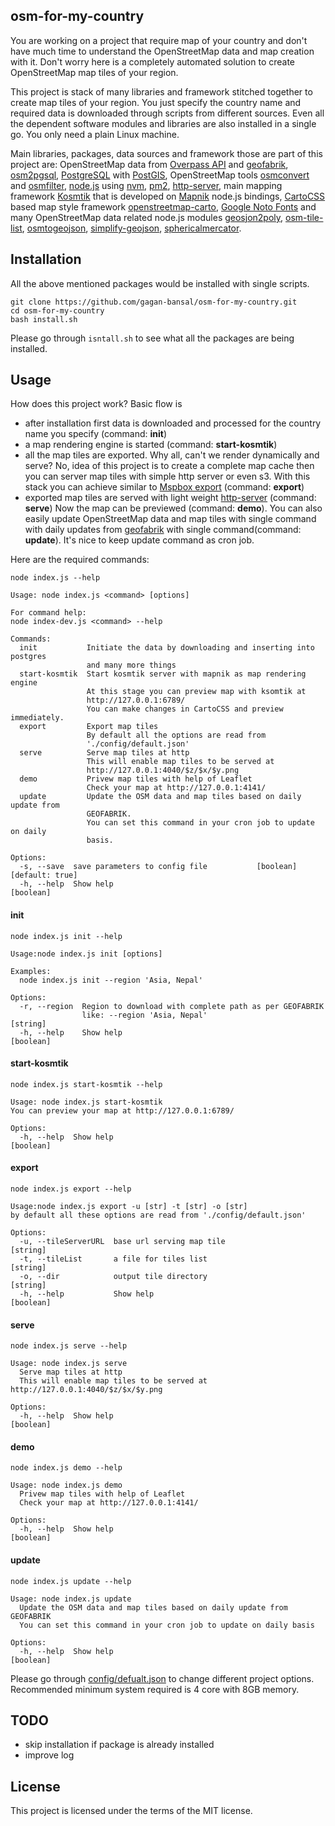 ## osm-for-my-country
You are working on a project that require map of your country and don't have much time to understand the OpenStreetMap data and map creation with it. Don't worry here is a completely automated solution to create OpenStreetMap map tiles of your region.

This project is stack of many libraries and framework stitched together to create map tiles of your region. You just specify the country name and required data is downloaded through scripts from different sources. Even all the dependent software modules and libraries are also installed in a single go. You only need a plain Linux machine. 

Main libraries, packages, data sources and framework those are part of this project are: OpenStreetMap data from [Overpass API][1] and [geofabrik][2], [osm2pgsql][3], [PostgreSQL][4] with [PostGIS][5], OpenStreetMap tools [osmconvert][6] and [osmfilter][7], [node.js][8] using [nvm][9], [pm2][10], [http-server][11], main mapping framework [Kosmtik][12] that is developed on [Mapnik][13] node.js bindings, [CartoCSS][15] based map style framework [openstreetmap-carto][14], [Google Noto Fonts][16] and many OpenStreetMap data related node.js modules [geosjon2poly][17], [osm-tile-list][18], [osmtogeojson][19], [simplify-geojson][20], [sphericalmercator][21].
  

## Installation
All the above mentioned packages would be installed with single scripts. 
```
git clone https://github.com/gagan-bansal/osm-for-my-country.git
cd osm-for-my-country
bash install.sh
```
Please go through `isntall.sh` to see what all the packages are being installed. 

## Usage
How does this project work? Basic flow is 
  - after installation first data is downloaded and processed for the country name you specify (command: **init**)
  - a map rendering engine is started (command: **start-kosmtik**)
  - all the map tiles are exported. Why all, can't we render dynamically and serve? No, idea of this project is to create a complete map cache then you can server map tiles with simple http server or even s3. With this stack you can achieve similar to [Mspbox export][22] (command: **export**)
  - exported map tiles are served with light weight [http-server][11] (command: **serve**)
Now the map can be previewed (command: **demo**). You can also easily update OpenStreetMap data and map tiles with single command with daily updates from [geofabrik][2] with single command(command: **update**). It's nice to keep update command as cron job.

Here are the required commands:

```
node index.js --help
```
```
Usage: node index.js <command> [options]

For command help:
node index-dev.js <command> --help

Commands:
  init           Initiate the data by downloading and inserting into postgres
                 and many more things
  start-kosmtik  Start kosmtik server with mapnik as map rendering engine
                 At this stage you can preview map with ksomtik at
                 http://127.0.0.1:6789/
                 You can make changes in CartoCSS and preview immediately.
  export         Export map tiles
                 By default all the options are read from
                 './config/default.json'
  serve          Serve map tiles at http
                 This will enable map tiles to be served at
                 http://127.0.0.1:4040/$z/$x/$y.png
  demo           Privew map tiles with help of Leaflet
                 Check your map at http://127.0.0.1:4141/
  update         Update the OSM data and map tiles based on daily update from
                 GEOFABRIK.
                 You can set this command in your cron job to update on daily
                 basis.

Options:
  -s, --save  save parameters to config file           [boolean] [default: true]
  -h, --help  Show help                                                [boolean]

```
#### init 
```
node index.js init --help
```

```
Usage:node index.js init [options]

Examples:
  node index.js init --region 'Asia, Nepal'

Options:
  -r, --region  Region to download with complete path as per GEOFABRIK
                like: --region 'Asia, Nepal'                            [string]
  -h, --help    Show help                                              [boolean]

``` 
#### start-kosmtik
```
node index.js start-kosmtik --help
```

```
Usage: node index.js start-kosmtik
You can preview your map at http://127.0.0.1:6789/

Options:
  -h, --help  Show help                                                [boolean]
```

#### export
```
node index.js export --help
```

```
Usage:node index.js export -u [str] -t [str] -o [str]
by default all these options are read from './config/default.json'

Options:
  -u, --tileServerURL  base url serving map tile                        [string]
  -t, --tileList       a file for tiles list                            [string]
  -o, --dir            output tile directory                            [string]
  -h, --help           Show help                                       [boolean]
```

#### serve
```
node index.js serve --help
```

```
Usage: node index.js serve
  Serve map tiles at http
  This will enable map tiles to be served at http://127.0.0.1:4040/$z/$x/$y.png

Options:
  -h, --help  Show help                                                [boolean]
```

#### demo
```
node index.js demo --help
```

```
Usage: node index.js demo
  Privew map tiles with help of Leaflet
  Check your map at http://127.0.0.1:4141/

Options:
  -h, --help  Show help                                                [boolean]
```

#### update
```
node index.js update --help
```

```
Usage: node index.js update
  Update the OSM data and map tiles based on daily update from GEOFABRIK
  You can set this command in your cron job to update on daily basis

Options:
  -h, --help  Show help                                                [boolean]
```

Please go through [config/defualt.json](config/defualt.json) to change different project options. Recommended minimum system required is 4 core with 8GB memory.

## TODO
  - skip installation if package is already installed
  - improve log

## License
This project is licensed under the terms of the MIT license.

[1]: http://wiki.openstreetmap.org/wiki/Overpass_API
[2]: http://download.geofabrik.de/
[3]: http://wiki.openstreetmap.org/wiki/Osm2pgsql
[4]: https://www.postgresql.org/
[5]: http://www.postgis.net/
[6]: https://wiki.openstreetmap.org/wiki/Osmconvert
[7]: http://wiki.openstreetmap.org/wiki/Osmfilter
[8]: https://nodejs.org/en/
[9]: https://github.com/creationix/nvm
[10]: https://github.com/Unitech/PM2/
[11]: https://github.com/indexzero/http-server
[12]: https://github.com/kosmtik/kosmtik
[13]: http://mapnik.org/
[14]: https://github.com/gravitystorm/openstreetmap-carto
[15]: http://wiki.openstreetmap.org/wiki/CartoCSS
[16]: https://www.google.com/get/noto/
[17]: https://github.com/gagan-bansal/geojson2poly
[18]: https://github.com/gagan-bansal/osm-tile-list/issues
[19]: https://github.com/tyrasd/osmtogeojson
[20]: https://github.com/maxogden/simplify-geojson
[21]: https://github.com/mapbox/node-sphericalmercator
[22]: https://www.mapbox.com/help/map-export/
